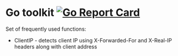 # Go toolkit [![Go Report Card](https://goreportcard.com/badge/github.com/sima-land/go-toolkit)](https://goreportcard.com/report/github.com/sima-land/go-toolkit)

Set of frequently used functions:

- ClientIP - detects client IP using X-Forwarded-For and X-Real-IP headers along with client address






